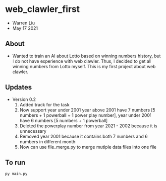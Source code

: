 # web_clawler_first
* Warren Liu
* May 17 2021

## About ##
* Wanted to train an AI about Lotto based on winning numbers history, but I do not have experience with web clawler. Thus, I decided to get all winning numbers from Lotto myself. This is my first project about web clawler.
## Updates ##
* Version 0.2 
   1. Added track for the task
   2. Now support year under 2001 
       year above 2001 have 7 numbers [5 numbers + 1 powerball + 1 power play number], year under 2001 have 6 numbers [5 numbers + 1 powerball]
   3. Deleted the powerplay number from year 2021 - 2002 because it is unnecessary
   4. Removed year 2001 because it contains both 7 numbers and 6 numbers in different month
   5. Now can use file_merge.py to merge mutiple data files into one file

## To run ##
```
py main.py
```